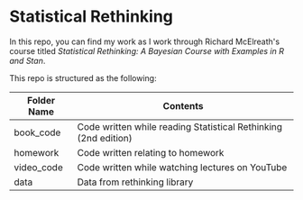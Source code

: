 # Statistical Rethinking

In this repo, you can find my work as I work through Richard McElreath's course titled _Statistical Rethinking: A Bayesian Course with Examples in R and Stan_.

This repo is structured as the following:

| Folder Name | Contents                                                        |
| ----------- | --------------------------------------------------------------- |
| book_code   | Code written while reading Statistical Rethinking (2nd edition) |
| homework    | Code written relating to homework                               |
| video_code  | Code written while watching lectures on YouTube                 |
| data        | Data from rethinking library                                    |
